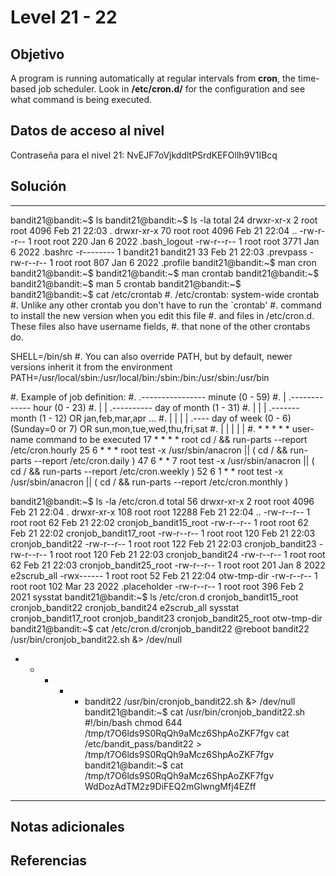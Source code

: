 # Level 21 - 22

## Objetivo
A program is running automatically at regular intervals from **cron**, the time-based job scheduler. Look in **/etc/cron.d/** for the configuration and see what command is being executed.

## Datos de acceso al nivel
Contraseña para el nivel 21: NvEJF7oVjkddltPSrdKEFOllh9V1IBcq

## Solución
---
bandit21@bandit:~$ ls
bandit21@bandit:~$ ls -la
total 24
drwxr-xr-x  2 root     root     4096 Feb 21 22:03 .
drwxr-xr-x 70 root     root     4096 Feb 21 22:04 ..
-rw-r--r--  1 root     root      220 Jan  6  2022 .bash_logout
-rw-r--r--  1 root     root     3771 Jan  6  2022 .bashrc
-r--------  1 bandit21 bandit21   33 Feb 21 22:03 .prevpass
-rw-r--r--  1 root     root      807 Jan  6  2022 .profile
bandit21@bandit:~$ man cron
bandit21@bandit:~$ bandit21@bandit:~$ man crontab
bandit21@bandit:~$ bandit21@bandit:~$ man 5 crontab
bandit21@bandit:~$ bandit21@bandit:~$ cat /etc/crontab
#. /etc/crontab: system-wide crontab
#. Unlike any other crontab you don't have to run the `crontab'
#. command to install the new version when you edit this file
#. and files in /etc/cron.d. These files also have username fields,
#. that none of the other crontabs do.

SHELL=/bin/sh
#. You can also override PATH, but by default, newer versions inherit it from the environment
PATH=/usr/local/sbin:/usr/local/bin:/sbin:/bin:/usr/sbin:/usr/bin

#. Example of job definition:
#. .---------------- minute (0 - 59)
#. |  .------------- hour (0 - 23)
#. |  |  .---------- day of month (1 - 31)
#. |  |  |  .------- month (1 - 12) OR jan,feb,mar,apr ...
#. |  |  |  |  .---- day of week (0 - 6) (Sunday=0 or 7) OR sun,mon,tue,wed,thu,fri,sat
#. |  |  |  |  |
#. *  *  *  *  * user-name command to be executed
17 *    * * *   root    cd / && run-parts --report /etc/cron.hourly
25 6    * * *   root    test -x /usr/sbin/anacron || ( cd / && run-parts --report /etc/cron.daily )
47 6    * * 7   root    test -x /usr/sbin/anacron || ( cd / && run-parts --report /etc/cron.weekly )
52 6    1 * *   root    test -x /usr/sbin/anacron || ( cd / && run-parts --report /etc/cron.monthly )

bandit21@bandit:~$ ls -la /etc/cron.d
total 56
drwxr-xr-x   2 root root  4096 Feb 21 22:04 .
drwxr-xr-x 108 root root 12288 Feb 21 22:04 ..
-rw-r--r--   1 root root    62 Feb 21 22:02 cronjob_bandit15_root
-rw-r--r--   1 root root    62 Feb 21 22:02 cronjob_bandit17_root
-rw-r--r--   1 root root   120 Feb 21 22:03 cronjob_bandit22
-rw-r--r--   1 root root   122 Feb 21 22:03 cronjob_bandit23
-rw-r--r--   1 root root   120 Feb 21 22:03 cronjob_bandit24
-rw-r--r--   1 root root    62 Feb 21 22:03 cronjob_bandit25_root
-rw-r--r--   1 root root   201 Jan  8  2022 e2scrub_all
-rwx------   1 root root    52 Feb 21 22:04 otw-tmp-dir
-rw-r--r--   1 root root   102 Mar 23  2022 .placeholder
-rw-r--r--   1 root root   396 Feb  2  2021 sysstat
bandit21@bandit:~$ ls /etc/cron.d
cronjob_bandit15_root  cronjob_bandit22  cronjob_bandit24       e2scrub_all  sysstat
cronjob_bandit17_root  cronjob_bandit23  cronjob_bandit25_root  otw-tmp-dir
bandit21@bandit:~$ cat /etc/cron.d/cronjob_bandit22
@reboot bandit22 /usr/bin/cronjob_bandit22.sh &> /dev/null
* * * * * bandit22 /usr/bin/cronjob_bandit22.sh &> /dev/null
bandit21@bandit:~$ cat /usr/bin/cronjob_bandit22.sh
#!/bin/bash
chmod 644 /tmp/t7O6lds9S0RqQh9aMcz6ShpAoZKF7fgv
cat /etc/bandit_pass/bandit22 > /tmp/t7O6lds9S0RqQh9aMcz6ShpAoZKF7fgv
bandit21@bandit:~$ cat /tmp/t7O6lds9S0RqQh9aMcz6ShpAoZKF7fgv
WdDozAdTM2z9DiFEQ2mGlwngMfj4EZff

---
## Notas adicionales


## Referencias


